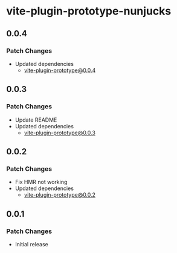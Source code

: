 # vite-plugin-prototype-nunjucks

## 0.0.4

### Patch Changes

- Updated dependencies
  - vite-plugin-prototype@0.0.4

## 0.0.3

### Patch Changes

- Update README
- Updated dependencies
  - vite-plugin-prototype@0.0.3

## 0.0.2

### Patch Changes

- Fix HMR not working
- Updated dependencies
  - vite-plugin-prototype@0.0.2

## 0.0.1

### Patch Changes

- Initial release
